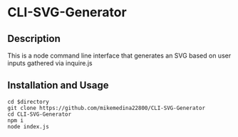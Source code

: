 # CLI-SVG-Generator

## Description
This is a node command line interface that generates an SVG based on user inputs gathered via inquire.js

## Installation and Usage

```
cd $directory
git clone https://github.com/mikemedina22800/CLI-SVG-Generator
cd CLI-SVG-Generator
npm i
node index.js
```

